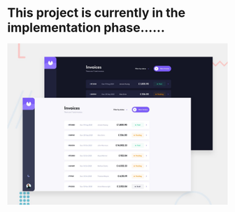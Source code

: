 # This project is currently in the implementation phase......

![Design preview for the Invoice app coding challenge](./preview.jpg)
